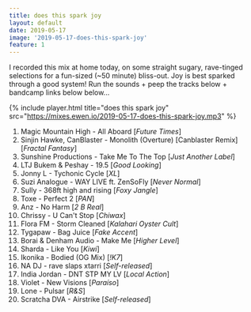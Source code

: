 ```yaml
---
title: does this spark joy
layout: default
date: 2019-05-17
image: '2019-05-17-does-this-spark-joy'
feature: 1
---
```


I recorded this mix at home today, on some straight sugary, rave-tinged selections for a fun-sized (~50 minute) bliss-out. Joy is best sparked through a good system! Run the sounds + peep the tracks below + bandcamp links below below...

{% include player.html title="does this spark joy" src="https://mixes.ewen.io/2019-05-17-does-this-spark-joy.mp3" %}

1.  Magic Mountain High - All Aboard [*Future Times*]
2.  Sinjin Hawke, CanBlaster - Monolith (Overture) [Canblaster Remix] [*Fractal
    Fantasy*]
3.  Sunshine Productions - Take Me To The Top [*Just Another Label*]
4.  LTJ Bukem & Peshay - 19.5 [*Good Looking*]
5.  Jonny L - Tychonic Cycle [*XL*]
6.  Suzi Analogue - WAY LIVE ft. ZenSoFly [*Never Normal*]
7.  Sully - 368ft high and rising [*Foxy Jangle*]
8.  Toxe - Perfect 2 [*PAN*]
9.  Anz - No Harm [*2 B Real*]
10. Chrissy - U Can't Stop [*Chiwax*]
11. Flora FM - Storm Cleaned [*Kalahari Oyster Cult*]
12. Tygapaw - Bag Juice [*Fake Accent*]
13. Borai & Denham Audio - Make Me [*Higher Level*]
14. Sharda - Like You [*Kiwi*]
15. Ikonika - Bodied (OG Mix) [*!K7*]
16. NA DJ - rave slaps xtarri [*Self-released*]
17. India Jordan - DNT STP MY LV [*Local Action*]
18. Violet - New Visions [*Paraíso*]
19. Lone - Pulsar [*R&S*]
20. Scratcha DVA - Airstrike [*Self-released*]
